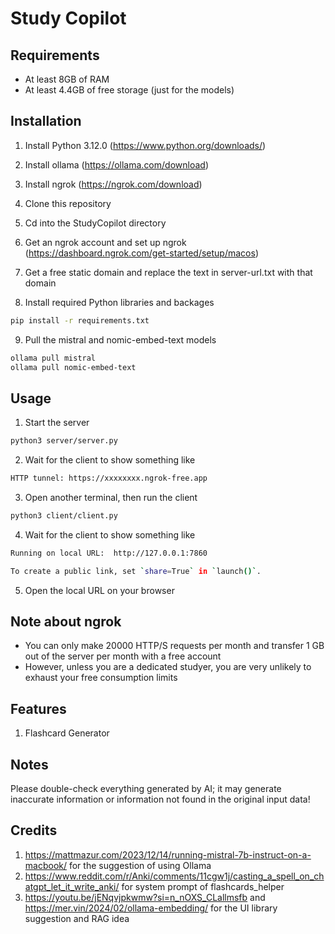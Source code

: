 Study Copilot
=============

## Requirements
- At least 8GB of RAM
- At least 4.4GB of free storage (just for the models)

## Installation
1) Install Python 3.12.0 (https://www.python.org/downloads/)
2) Install ollama (https://ollama.com/download)
3) Install ngrok (https://ngrok.com/download)

4) Clone this repository

5) Cd into the StudyCopilot directory

6) Get an ngrok account and set up ngrok (https://dashboard.ngrok.com/get-started/setup/macos)

7) Get a free static domain and replace the text in server-url.txt with that domain

8) Install required Python libraries and backages
```sh
pip install -r requirements.txt
```

9) Pull the mistral and nomic-embed-text models
```sh
ollama pull mistral
ollama pull nomic-embed-text
```

## Usage
1) Start the server
```sh
python3 server/server.py
```

2) Wait for the client to show something like
```sh
HTTP tunnel: https://xxxxxxxx.ngrok-free.app
```

3) Open another terminal, then run the client
```sh
python3 client/client.py
```

4) Wait for the client to show something like
```sh
Running on local URL:  http://127.0.0.1:7860

To create a public link, set `share=True` in `launch()`.
```

5) Open the local URL on your browser

## Note about ngrok
- You can only make 20000 HTTP/S requests per month and transfer 1 GB out of the server per month with a free account
- However, unless you are a dedicated studyer, you are very unlikely to exhaust your free consumption limits

## Features
1) Flashcard Generator

## Notes
Please double-check everything generated by AI; it may generate inaccurate information or information not found in the original input data!

## Credits
1) https://mattmazur.com/2023/12/14/running-mistral-7b-instruct-on-a-macbook/ for the suggestion of using Ollama
2) https://www.reddit.com/r/Anki/comments/11cgw1j/casting_a_spell_on_chatgpt_let_it_write_anki/ for system prompt of flashcards_helper
3) https://youtu.be/jENqvjpkwmw?si=n_nOXS_CLallmsfb and https://mer.vin/2024/02/ollama-embedding/ for the UI library suggestion and RAG idea

